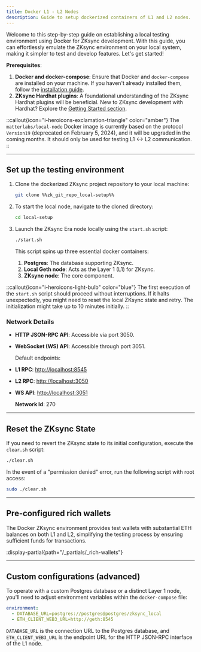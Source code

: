 ```yaml
---
title: Docker L1 - L2 Nodes
description: Guide to setup dockerized containers of L1 and L2 nodes.
---
```


Welcome to this step-by-step guide on establishing a local testing environment using Docker for ZKsync development.
With this guide, you can effortlessly emulate the ZKsync environment on your local system, making it simpler to test and develop features.
Let's get started!

**Prerequisites**:

1. **Docker and docker-compose**: Ensure that Docker and `docker-compose` are installed on your machine.
If you haven't already installed them, follow the [installation guide](https://docs.docker.com/get-docker/).
2. **ZKsync Hardhat plugins**: A foundational understanding of the ZKsync Hardhat plugins will be beneficial.
New to ZKsync development with Hardhat? Explore the [Getting Started section](/zksync-era/tooling/hardhat).

::callout{icon="i-heroicons-exclamation-triangle" color="amber"}
The `matterlabs/local-node` Docker image is currently based on the protocol `Version19` (deprecated on February 5, 2024),
and it will be upgraded in the coming months.
It should only be used for testing L1 <-> L2 communication.
::

---

## Set up the testing environment

1. Clone the dockerized ZKsync project repository to your local machine:

    ```bash
    git clone %%zk_git_repo_local-setup%%
    ```

1. To start the local node, navigate to the cloned directory:

    ```bash
    cd local-setup
    ```

1. Launch the ZKsync Era node locally using the `start.sh` script:

    ```bash
    ./start.sh
    ```

    This script spins up three essential docker containers:

    1. **Postgres**: The database supporting ZKsync.
    2. **Local Geth node**: Acts as the Layer 1 (L1) for ZKsync.
    3. **ZKsync node**: The core component.

::callout{icon="i-heroicons-light-bulb" color="blue"}
The first execution of the `start.sh` script should proceed without interruptions.
If it halts unexpectedly, you might need to reset the local ZKsync state and retry.
The initialization might take up to 10 minutes initially.
::

### Network Details

- **HTTP JSON-RPC API**: Accessible via port 3050.
- **WebSocket (WS) API**: Accessible through port 3051.

  Default endpoints:

- **L1 RPC**: <http://localhost:8545>
- **L2 RPC**: <http://localhost:3050>
- **WS API**: <http://localhost:3051>

  **Network Id**: 270

---
## Reset the ZKsync State

If you need to revert the ZKsync state to its initial configuration, execute the `clear.sh` script:

```bash
./clear.sh
```

In the event of a "permission denied" error, run the following script with root access:

```bash
sudo ./clear.sh
```

---
## Pre-configured rich wallets

The Docker ZKsync environment provides test wallets with substantial ETH balances on both L1 and L2,
simplifying the testing process by ensuring sufficient funds for transactions.

:display-partial{path="/_partials/_rich-wallets"}

---
## Custom configurations (advanced)

To operate with a custom Postgres database or a distinct Layer 1 node,
you'll need to adjust environment variables within the `docker-compose` file:

```yaml
environment:
  - DATABASE_URL=postgres://postgres@postgres/zksync_local
  - ETH_CLIENT_WEB3_URL=http://geth:8545
```

`DATABASE_URL` is the connection URL to the Postgres database,
and `ETH_CLIENT_WEB3_URL` is the endpoint URL for the HTTP JSON-RPC interface of the L1 node.
